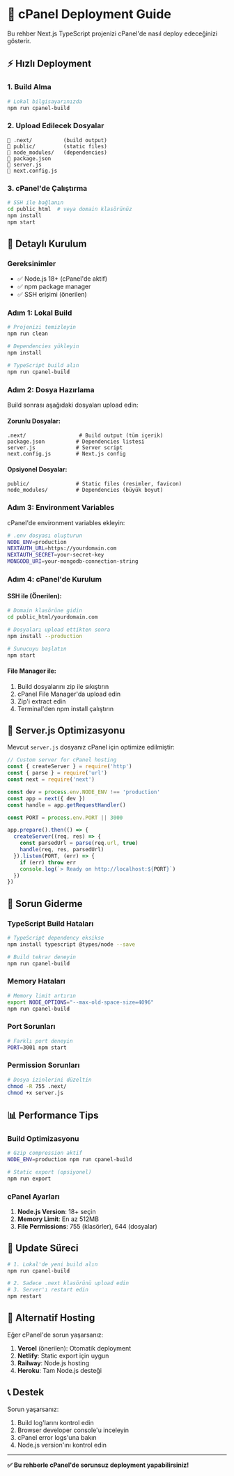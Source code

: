 # 🚀 cPanel Deployment Guide

Bu rehber Next.js TypeScript projenizi cPanel'de nasıl deploy edeceğinizi gösterir.

## ⚡ **Hızlı Deployment**

### 1. **Build Alma**
```bash
# Lokal bilgisayarınızda
npm run cpanel-build
```

### 2. **Upload Edilecek Dosyalar**
```
📁 .next/          (build output)
📁 public/         (static files) 
📁 node_modules/   (dependencies)
📄 package.json
📄 server.js
📄 next.config.js
```

### 3. **cPanel'de Çalıştırma**
```bash
# SSH ile bağlanın
cd public_html  # veya domain klasörünüz
npm install
npm start
```

## 🔧 **Detaylı Kurulum**

### **Gereksinimler**
- ✅ Node.js 18+ (cPanel'de aktif)
- ✅ npm package manager
- ✅ SSH erişimi (önerilen)

### **Adım 1: Lokal Build**
```bash
# Projenizi temizleyin
npm run clean

# Dependencies yükleyin
npm install

# TypeScript build alın
npm run cpanel-build
```

### **Adım 2: Dosya Hazırlama**
Build sonrası aşağıdaki dosyaları upload edin:

#### **Zorunlu Dosyalar:**
```
.next/                 # Build output (tüm içerik)
package.json          # Dependencies listesi
server.js             # Server script
next.config.js        # Next.js config
```

#### **Opsiyonel Dosyalar:**
```
public/               # Static files (resimler, favicon)
node_modules/         # Dependencies (büyük boyut)
```

### **Adım 3: Environment Variables**
cPanel'de environment variables ekleyin:

```bash
# .env dosyası oluşturun
NODE_ENV=production
NEXTAUTH_URL=https://yourdomain.com
NEXTAUTH_SECRET=your-secret-key
MONGODB_URI=your-mongodb-connection-string
```

### **Adım 4: cPanel'de Kurulum**

#### **SSH ile (Önerilen):**
```bash
# Domain klasörüne gidin
cd public_html/yourdomain.com

# Dosyaları upload ettikten sonra
npm install --production

# Sunucuyu başlatın
npm start
```

#### **File Manager ile:**
1. Build dosyalarını zip ile sıkıştırın
2. cPanel File Manager'da upload edin
3. Zip'i extract edin
4. Terminal'den npm install çalıştırın

## 🔧 **Server.js Optimizasyonu**

Mevcut `server.js` dosyanız cPanel için optimize edilmiştir:

```javascript
// Custom server for cPanel hosting
const { createServer } = require('http')
const { parse } = require('url')
const next = require('next')

const dev = process.env.NODE_ENV !== 'production'
const app = next({ dev })
const handle = app.getRequestHandler()

const PORT = process.env.PORT || 3000

app.prepare().then(() => {
  createServer((req, res) => {
    const parsedUrl = parse(req.url, true)
    handle(req, res, parsedUrl)
  }).listen(PORT, (err) => {
    if (err) throw err
    console.log(`> Ready on http://localhost:${PORT}`)
  })
})
```

## 🚨 **Sorun Giderme**

### **TypeScript Build Hataları**
```bash
# TypeScript dependency eksikse
npm install typescript @types/node --save

# Build tekrar deneyin
npm run cpanel-build
```

### **Memory Hataları**
```bash
# Memory limit artırın
export NODE_OPTIONS="--max-old-space-size=4096"
npm run cpanel-build
```

### **Port Sorunları**
```bash
# Farklı port deneyin
PORT=3001 npm start
```

### **Permission Sorunları**
```bash
# Dosya izinlerini düzeltin
chmod -R 755 .next/
chmod +x server.js
```

## 📊 **Performance Tips**

### **Build Optimizasyonu**
```bash
# Gzip compression aktif
NODE_ENV=production npm run cpanel-build

# Static export (opsiyonel)
npm run export
```

### **cPanel Ayarları**
1. **Node.js Version**: 18+ seçin
2. **Memory Limit**: En az 512MB
3. **File Permissions**: 755 (klasörler), 644 (dosyalar)

## 🔄 **Update Süreci**

```bash
# 1. Lokal'de yeni build alın
npm run cpanel-build

# 2. Sadece .next klasörünü upload edin
# 3. Server'ı restart edin
npm restart
```

## 🎯 **Alternatif Hosting**

Eğer cPanel'de sorun yaşarsanız:

1. **Vercel** (önerilen): Otomatik deployment
2. **Netlify**: Static export için uygun
3. **Railway**: Node.js hosting
4. **Heroku**: Tam Node.js desteği

## 📞 **Destek**

Sorun yaşarsanız:
1. Build log'larını kontrol edin
2. Browser developer console'u inceleyin  
3. cPanel error logs'una bakın
4. Node.js version'ını kontrol edin

---

**✅ Bu rehberle cPanel'de sorunsuz deployment yapabilirsiniz!** 